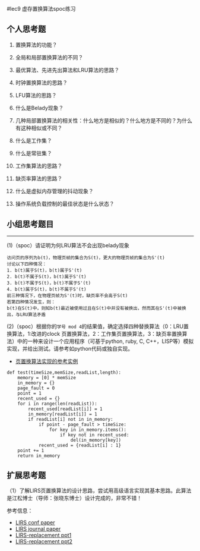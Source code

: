 #lec9 虚存置换算法spoc练习

## 个人思考题
1. 置换算法的功能？

2. 全局和局部置换算法的不同？

3. 最优算法、先进先出算法和LRU算法的思路？

4. 时钟置换算法的思路？

5. LFU算法的思路？

6. 什么是Belady现象？

7. 几种局部置换算法的相关性：什么地方是相似的？什么地方是不同的？为什么有这种相似或不同？

8. 什么是工作集？

9. 什么是常驻集？

10. 工作集算法的思路？

11. 缺页率算法的思路？

12. 什么是虚拟内存管理的抖动现象？

13. 操作系统负载控制的最佳状态是什么状态？

## 小组思考题目

----
(1)（spoc）请证明为何LRU算法不会出现belady现象
```
访问页的序列为b(t)，物理页帧的集合为S(t)，更大的物理页帧的集合为S'(t)
讨论以下四种情况：
1. b(t)属于S(t)，b(t)属于S'(t)
2. b(t)不属于S(t)，b(t)属于S'(t)
3. b(t)不属于S(t)，b(t)不属于S'(t)
4. b(t)属于S(t)，b(t)不属于S'(t)
前三种情况下，在物理页帧为S'(t)时，缺页率不会高于S(t)
若第四种情况发生，则：
b(t)在S(t)中，则知b(t)最近被使用过且在S(t)中并没有被换出，然而其在S'(t)中被换出，与LRU算法矛盾
```


(2)（spoc）根据你的`学号 mod 4`的结果值，确定选择四种替换算法（0：LRU置换算法，1:改进的clock 页置换算法，2：工作集页置换算法，3：缺页率置换算法）中的一种来设计一个应用程序（可基于python, ruby, C, C++，LISP等）模拟实现，并给出测试。请参考如python代码或独自实现。
 - [页置换算法实现的参考实例](https://github.com/chyyuu/ucore_lab/blob/master/related_info/lab3/page-replacement-policy.py)
```
def test(timeSize,memSize,readList,length):
    memory = [0] * memSize
    in_memory = {}
    page_fault = 0
    point = 1
    recent_used = {}
    for i in range(len(readList)):
        recent_used[readList[i]] = 1
        in_memory[readList[i]] = 1
        if readList[i] not in in_memory:
            if point - page_fault > timeSize:
                for key in in_memory.items():
                    if key not in recent_used:
                        del(in_memory[key])
            recent_used = {readList[i] : 1}
    point += 1
    return in_memory
```

## 扩展思考题
（1）了解LIRS页置换算法的设计思路，尝试用高级语言实现其基本思路。此算法是江松博士（导师：张晓东博士）设计完成的，非常不错！

参考信息：

 - [LIRS conf paper](http://www.ece.eng.wayne.edu/~sjiang/pubs/papers/jiang02_LIRS.pdf)
 - [LIRS journal paper](http://www.ece.eng.wayne.edu/~sjiang/pubs/papers/jiang05_LIRS.pdf)
 - [LIRS-replacement ppt1](http://dragonstar.ict.ac.cn/course_09/XD_Zhang/(6)-LIRS-replacement.pdf)
 - [LIRS-replacement ppt2](http://www.ece.eng.wayne.edu/~sjiang/Projects/LIRS/sig02.ppt)
